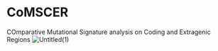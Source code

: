 # CoMSCER
COmparative Mutational Signature analysis on Coding and Extragenic Regions
![Untitled(1)](https://github.com/pbattuello/CoMSCER/assets/108470251/e6d4c161-5be3-41c8-a397-7cf903c9c67d)
